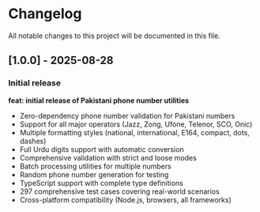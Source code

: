 # Changelog

All notable changes to this project will be documented in this file.

## [1.0.0] - 2025-08-28

### Initial release

**feat: initial release of Pakistani phone number utilities**

- Zero-dependency phone number validation for Pakistani numbers
- Support for all major operators (Jazz, Zong, Ufone, Telenor, SCO, Onic)  
- Multiple formatting styles (national, international, E164, compact, dots, dashes)
- Full Urdu digits support with automatic conversion
- Comprehensive validation with strict and loose modes
- Batch processing utilities for multiple numbers
- Random phone number generation for testing
- TypeScript support with complete type definitions  
- 297 comprehensive test cases covering real-world scenarios
- Cross-platform compatibility (Node.js, browsers, all frameworks)
